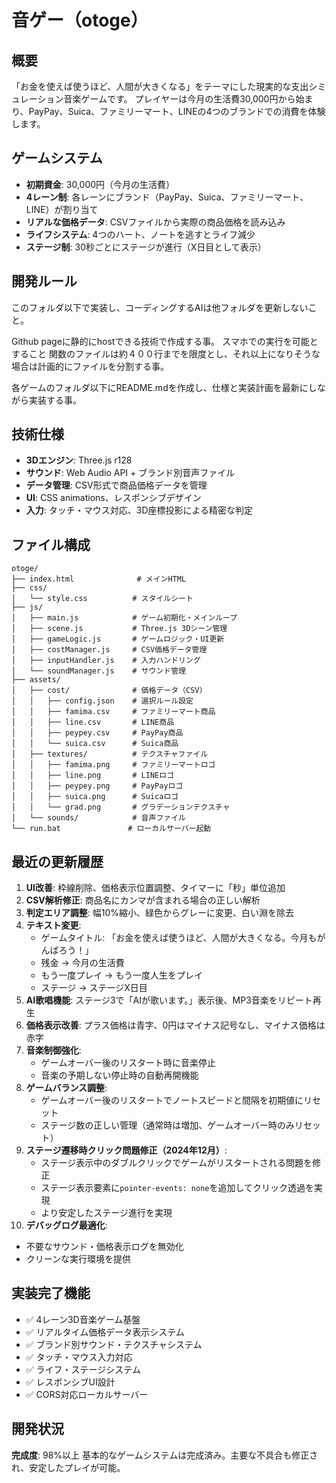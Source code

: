 # 音ゲー（otoge）

## 概要
「お金を使えば使うほど、人間が大きくなる」をテーマにした現実的な支出シミュレーション音楽ゲームです。
プレイヤーは今月の生活費30,000円から始まり、PayPay、Suica、ファミリーマート、LINEの4つのブランドでの消費を体験します。

## ゲームシステム
- **初期資金**: 30,000円（今月の生活費）
- **4レーン制**: 各レーンにブランド（PayPay、Suica、ファミリーマート、LINE）が割り当て
- **リアルな価格データ**: CSVファイルから実際の商品価格を読み込み
- **ライフシステム**: 4つのハート、ノートを逃すとライフ減少
- **ステージ制**: 30秒ごとにステージが進行（X日目として表示）

## 開発ルール
このフォルダ以下で実装し、コーディングするAIは他フォルダを更新しないこと。

Github pageに静的にhostできる技術で作成する事。
スマホでの実行を可能とすること
関数のファイルは約４００行までを限度とし、それ以上になりそうな場合は計画的にファイルを分割する事。

各ゲームのフォルダ以下にREADME.mdを作成し、仕様と実装計画を最新にしながら実装する事。

## 技術仕様
- **3Dエンジン**: Three.js r128
- **サウンド**: Web Audio API + ブランド別音声ファイル
- **データ管理**: CSV形式で商品価格データを管理
- **UI**: CSS animations、レスポンシブデザイン
- **入力**: タッチ・マウス対応、3D座標投影による精密な判定

## ファイル構成
```
otoge/
├── index.html              # メインHTML
├── css/
│   └── style.css          # スタイルシート
├── js/
│   ├── main.js            # ゲーム初期化・メインループ
│   ├── scene.js           # Three.js 3Dシーン管理
│   ├── gameLogic.js       # ゲームロジック・UI更新
│   ├── costManager.js     # CSV価格データ管理
│   ├── inputHandler.js    # 入力ハンドリング
│   └── soundManager.js    # サウンド管理
├── assets/
│   ├── cost/              # 価格データ（CSV）
│   │   ├── config.json    # 選択ルール設定
│   │   ├── famima.csv     # ファミリーマート商品
│   │   ├── line.csv       # LINE商品
│   │   ├── peypey.csv     # PayPay商品
│   │   └── suica.csv      # Suica商品
│   ├── textures/          # テクスチャファイル
│   │   ├── famima.png     # ファミリーマートロゴ
│   │   ├── line.png       # LINEロゴ
│   │   ├── peypey.png     # PayPayロゴ
│   │   ├── suica.png      # Suicaロゴ
│   │   └── grad.png       # グラデーションテクスチャ
│   └── sounds/            # 音声ファイル
└── run.bat               # ローカルサーバー起動
```

## 最近の更新履歴
1. **UI改善**: 枠線削除、価格表示位置調整、タイマーに「秒」単位追加
2. **CSV解析修正**: 商品名にカンマが含まれる場合の正しい解析
3. **判定エリア調整**: 幅10%縮小、緑色からグレーに変更、白い淵を除去
4. **テキスト変更**: 
   - ゲームタイトル: 「お金を使えば使うほど、人間が大きくなる。今月もがんばろう！」
   - 残金 → 今月の生活費
   - もう一度プレイ → もう一度人生をプレイ
   - ステージ → ステージX日目
5. **AI歌唱機能**: ステージ3で「AIが歌います。」表示後、MP3音楽をリピート再生
6. **価格表示改善**: プラス価格は青字、0円はマイナス記号なし、マイナス価格は赤字
7. **音楽制御強化**: 
   - ゲームオーバー後のリスタート時に音楽停止
   - 音楽の予期しない停止時の自動再開機能
8. **ゲームバランス調整**:
   - ゲームオーバー後のリスタートでノートスピードと間隔を初期値にリセット
   - ステージ数の正しい管理（通常時は増加、ゲームオーバー時のみリセット）
9. **ステージ遷移時クリック問題修正（2024年12月）**:
   - ステージ表示中のダブルクリックでゲームがリスタートされる問題を修正
   - ステージ表示要素に`pointer-events: none`を追加してクリック透過を実現
   - より安定したステージ進行を実現
10. **デバッグログ最適化**:
   - 不要なサウンド・価格表示ログを無効化
   - クリーンな実行環境を提供

## 実装完了機能
- ✅ 4レーン3D音楽ゲーム基盤
- ✅ リアルタイム価格データ表示システム
- ✅ ブランド別サウンド・テクスチャシステム
- ✅ タッチ・マウス入力対応
- ✅ ライフ・ステージシステム
- ✅ レスポンシブUI設計
- ✅ CORS対応ローカルサーバー

## 開発状況
**完成度**: 98%以上
基本的なゲームシステムは完成済み。主要な不具合も修正され、安定したプレイが可能。